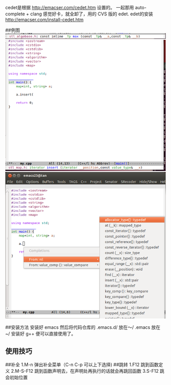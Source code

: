 cedet是根据 http://emacser.com/cedet.htm 设置的。
一起那用 auto-complete + clang 感觉好卡，就全卸了，用的 CVS 版的 edet.
edet的安装 http://emacser.com/install-cedet.htm

##例图
![图1](1.png)
![图2](2.png)
![图3](3.png)

##安装方法
		安装好 emacs 然后将代码仓库的
		.emacs.d/ 放在～/
		.emacs 放在 ~/
		安装好 g++ 便可以直接使用了。

使用技巧
------------------
##补全
		1.M-n 弹出补全菜单（C-n C-p 可以上下选择)
##跳转
		1.F12 跳到函数定义
		2.M-S-F12 跳到函数声明去，在声明处再执行的话就会再跳回函数
		3.S-F12 跳会初始位置

